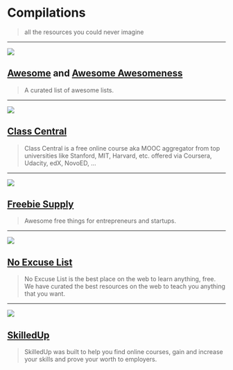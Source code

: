# Compilations

> all the resources you could never imagine

---

![](http://www.linickx.com/files/2011/08/octocat_darkwood_small.jpg)

## [Awesome](https://github.com/sindresorhus/awesome) and [Awesome Awesomeness](https://github.com/bayandin/awesome-awesomeness)

> A curated list of awesome lists.

---

![](https://huacm.files.wordpress.com/2015/04/classcentral.png)

## [Class Central](https://www.class-central.com/)

> Class Central is a free online course aka MOOC aggregator from top universities like Stanford, MIT, Harvard, etc. offered via Coursera, Udacity, edX, NovoED, ...

---

![](https://huacm.files.wordpress.com/2015/03/freebie-supply.png)

## [Freebie Supply](http://freebie.supply/)

> Awesome free things for entrepreneurs and startups.

---

![](https://huacm.files.wordpress.com/2015/03/no-excuse-list.png)

## [No Excuse List](http://noexcuselist.com/)

> No Excuse List is the best place on the web to learn anything, free. We have curated the best resources on the web to teach you anything that you want.

---

![](https://huacm.files.wordpress.com/2015/03/skilledup.png)

## [SkilledUp](http://www.skilledup.com/)

> SkilledUp was built to help you find online courses, gain and increase your skills and prove your worth to employers.
